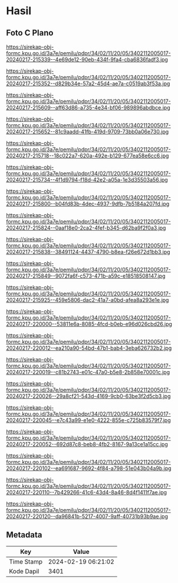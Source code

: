 # Hasil

## Foto C Plano

https://sirekap-obj-formc.kpu.go.id/3a7e/pemilu/pdpr/34/02/11/20/05/3402112005017-20240217-215339--4e69de12-90eb-434f-9fa4-cba6836fadf3.jpg

https://sirekap-obj-formc.kpu.go.id/3a7e/pemilu/pdpr/34/02/11/20/05/3402112005017-20240217-215352--d829b34e-57a2-45d4-ae7a-c0519ab3f53a.jpg

https://sirekap-obj-formc.kpu.go.id/3a7e/pemilu/pdpr/34/02/11/20/05/3402112005017-20240217-215609--aff63d86-a735-4e34-bf06-989896abdbce.jpg

https://sirekap-obj-formc.kpu.go.id/3a7e/pemilu/pdpr/34/02/11/20/05/3402112005017-20240217-215652--81c9aadd-41fb-419d-9709-73bb0a06e730.jpg

https://sirekap-obj-formc.kpu.go.id/3a7e/pemilu/pdpr/34/02/11/20/05/3402112005017-20240217-215718--18c022a7-620a-492e-b129-677ea58e6cc6.jpg

https://sirekap-obj-formc.kpu.go.id/3a7e/pemilu/pdpr/34/02/11/20/05/3402112005017-20240217-215734--4f1d9794-f18d-42e2-a05a-1e3d35503a56.jpg

https://sirekap-obj-formc.kpu.go.id/3a7e/pemilu/pdpr/34/02/11/20/05/3402112005017-20240217-215800--b04fd83b-4dec-4937-9dfb-7b5184a207fd.jpg

https://sirekap-obj-formc.kpu.go.id/3a7e/pemilu/pdpr/34/02/11/20/05/3402112005017-20240217-215824--0aaf18e0-2ca2-4fef-b345-d62ba9f2f0a3.jpg

https://sirekap-obj-formc.kpu.go.id/3a7e/pemilu/pdpr/34/02/11/20/05/3402112005017-20240217-215838--38491124-4437-4790-b8ea-f26e672d1bb3.jpg

https://sirekap-obj-formc.kpu.go.id/3a7e/pemilu/pdpr/34/02/11/20/05/3402112005017-20240217-215849--9072fa6f-c573-471b-a59c-e18518508147.jpg

https://sirekap-obj-formc.kpu.go.id/3a7e/pemilu/pdpr/34/02/11/20/05/3402112005017-20240217-215925--459e5806-dac2-41a7-a0bd-afea8a293e1e.jpg

https://sirekap-obj-formc.kpu.go.id/3a7e/pemilu/pdpr/34/02/11/20/05/3402112005017-20240217-220000--53811e6a-8085-4fcd-b0eb-e96d026cbd26.jpg

https://sirekap-obj-formc.kpu.go.id/3a7e/pemilu/pdpr/34/02/11/20/05/3402112005017-20240217-220012--ea210a90-54bd-47b1-bab4-3eba626732b2.jpg

https://sirekap-obj-formc.kpu.go.id/3a7e/pemilu/pdpr/34/02/11/20/05/3402112005017-20240217-220019--c81b2743-e01c-47a0-b5e8-2b858e70001c.jpg

https://sirekap-obj-formc.kpu.go.id/3a7e/pemilu/pdpr/34/02/11/20/05/3402112005017-20240217-220026--29a8cf21-543d-4169-9cb0-63be3f2d5cb3.jpg

https://sirekap-obj-formc.kpu.go.id/3a7e/pemilu/pdpr/34/02/11/20/05/3402112005017-20240217-220045--e7c43a99-e1e0-4222-855e-c725b83579f7.jpg

https://sirekap-obj-formc.kpu.go.id/3a7e/pemilu/pdpr/34/02/11/20/05/3402112005017-20240217-220052--692d87c8-beb8-4fb2-8167-9a13ce1a15cc.jpg

https://sirekap-obj-formc.kpu.go.id/3a7e/pemilu/pdpr/34/02/11/20/05/3402112005017-20240217-220102--ea691687-9692-4f84-a798-51e043b04a9b.jpg

https://sirekap-obj-formc.kpu.go.id/3a7e/pemilu/pdpr/34/02/11/20/05/3402112005017-20240217-220110--7b429266-41c6-43d4-8a46-8d4f1411f7ae.jpg

https://sirekap-obj-formc.kpu.go.id/3a7e/pemilu/pdpr/34/02/11/20/05/3402112005017-20240217-220120--da96841b-5217-4007-9aff-40731b93b9ae.jpg


## Metadata

| Key        | Value               |
| ---------- | ------------------- |
| Time Stamp | 2024-02-19 06:21:02 |
| Kode Dapil | 3401                |




